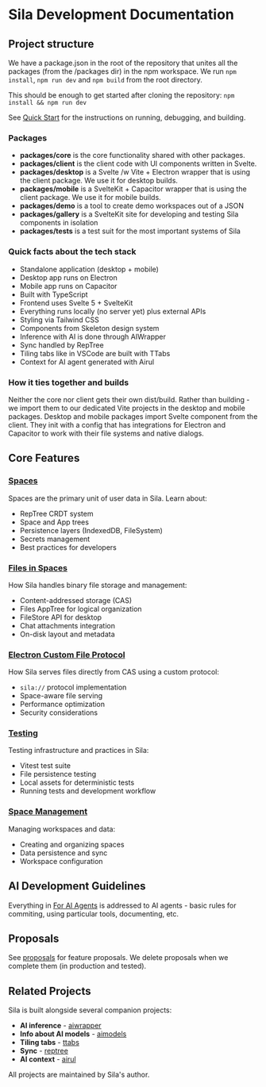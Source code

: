 # Sila Development Documentation

## Project structure 

We have a package.json in the root of the repository that unites all the packages (from the /packages dir) in the npm workspace. We run `npm install`, `npm run dev` and `npm build` from the root directory.

This should be enough to get started after cloning the repository:
`npm install && npm run dev`

See [Quick Start](./quick-start.md) for the instructions on running, debugging, and building.

### Packages
- **packages/core** is the core functionality shared with other packages.
- **packages/client** is the client code with UI components written in Svelte.
- **packages/desktop** is a Svelte /w Vite + Electron wrapper that is using the client package. We use it for desktop builds.
- **packages/mobile** is a SvelteKit + Capacitor wrapper that is using the client package. We use it for mobile builds.
- **packages/demo** is a tool to create demo workspaces out of a JSON
- **packages/gallery** is a SvelteKit site for developing and testing Sila components in isolation
- **packages/tests** is a test suit for the most important systems of Sila

### Quick facts about the tech stack

- Standalone application (desktop + mobile)
- Desktop app runs on Electron  
- Mobile app runs on Capacitor
- Built with TypeScript
- Frontend uses Svelte 5 + SvelteKit
- Everything runs locally (no server yet) plus external APIs
- Styling via Tailwind CSS
- Components from Skeleton design system
- Inference with AI is done through AIWrapper
- Sync handled by RepTree
- Tiling tabs like in VSCode are built with TTabs
- Context for AI agent generated with Airul

### How it ties together and builds

Neither the core nor client gets their own dist/build. Rather than building - we import them to our dedicated Vite projects in the desktop and mobile packages. Desktop and mobile packages import <SilaApp> Svelte component from the client. They init <SilaApp> with a config that has integrations for Electron and Capacitor to work with their file systems and native dialogs.

## Core Features

### [Spaces](./spaces.md)
Spaces are the primary unit of user data in Sila. Learn about:
- RepTree CRDT system
- Space and App trees
- Persistence layers (IndexedDB, FileSystem)
- Secrets management
- Best practices for developers

### [Files in Spaces](./files-in-spaces.md)
How Sila handles binary file storage and management:
- Content-addressed storage (CAS)
- Files AppTree for logical organization
- FileStore API for desktop
- Chat attachments integration
- On-disk layout and metadata

### [Electron Custom File Protocol](./electron-file-protocol.md)
How Sila serves files directly from CAS using a custom protocol:
- `sila://` protocol implementation
- Space-aware file serving
- Performance optimization
- Security considerations

### [Testing](./testing.md)
Testing infrastructure and practices in Sila:
- Vitest test suite
- File persistence testing
- Local assets for deterministic tests
- Running tests and development workflow

### [Space Management](./space-management.md)
Managing workspaces and data:
- Creating and organizing spaces
- Data persistence and sync
- Workspace configuration

## AI Development Guidelines

Everything in [For AI Agents](./for-ai/) is addressed to AI agents - basic rules for commiting, using particular tools, documenting, etc.

## Proposals

See [proposals](./proposals/) for feature proposals. We delete proposals when we complete them  (in production and tested).

## Related Projects

Sila is built alongside several companion projects:
- **AI inference** - [aiwrapper](https://github.com/mitkury/aiwrapper)
- **Info about AI models** - [aimodels](https://github.com/mitkury/aimodels)
- **Tiling tabs** - [ttabs](https://github.com/mitkury/ttabs)
- **Sync** - [reptree](https://github.com/mitkury/reptree)
- **AI context** - [airul](https://github.com/mitkury/airul)

All projects are maintained by Sila's author.
